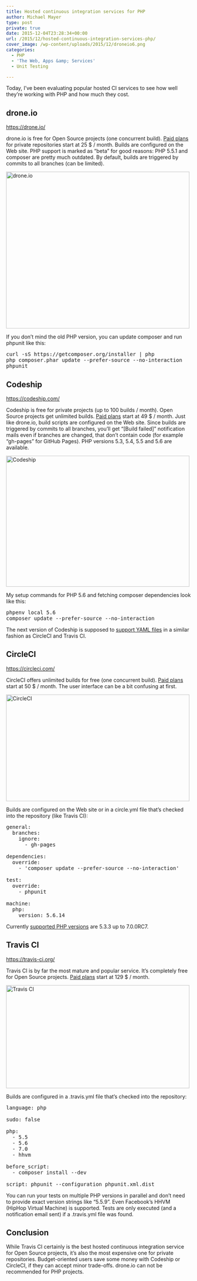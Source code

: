 ```yaml
---
title: Hosted continuous integration services for PHP
author: Michael Mayer
type: post
private: true
date: 2015-12-04T23:28:34+00:00
url: /2015/12/hosted-continuous-integration-services-php/
cover_image: /wp-content/uploads/2015/12/droneio6.png
categories:
  - PHP
  - 'The Web, Apps &amp; Services'
  - Unit Testing

---
```

Today, I&#8217;ve been evaluating popular hosted CI services to see how well they&#8217;re working with PHP and how much they cost.

## drone.io

<a href="https://drone.io/" target="_blank">https://drone.io/</a>

drone.io is free for Open Source projects (one concurrent build). <a href="https://drone.io/admin/plan" target="_blank">Paid plans</a> for private repositories start at 25 $ / month. Builds are configured on the Web site. PHP support is marked as &#8220;beta&#8221; for good reasons: PHP 5.5.1 and composer are pretty much outdated. By default, builds are triggered by commits to all branches (can be limited).

[<img class="aligncenter size-medium wp-image-3057" src="/wp-content/uploads/2015/12/droneio6-500x426.png" alt="drone.io" width="500" height="426" srcset="/wp-content/uploads/2015/12/droneio6-500x426.png 500w, /wp-content/uploads/2015/12/droneio6.png 980w" sizes="(max-width: 500px) 100vw, 500px" />][1]

If you don&#8217;t mind the old PHP version, you can update composer and run phpunit like this:

<pre>curl -sS https://getcomposer.org/installer | php
php composer.phar update --prefer-source --no-interaction
phpunit
</pre>

## Codeship

<a href="https://codeship.com/" target="_blank">https://codeship.com/</a>

Codeship is free for private projects (up to 100 builds / month). Open Source projects get unlimited builds. <a href="https://codeship.com/pricing" target="_blank">Paid plans</a> start at 49 $ / month. Just like drone.io, build scripts are configured on the Web site. Since builds are triggered by commits to all branches, you&#8217;ll get &#8220;[Build failed]&#8221; notification mails even if branches are changed, that don&#8217;t contain code (for example &#8220;gh-pages&#8221; for GitHub Pages). PHP versions 5.3, 5.4, 5.5 and 5.6 are available.

[<img class="aligncenter size-medium wp-image-3058" src="/wp-content/uploads/2015/12/Codeship-500x356.png" alt="Codeship" width="500" height="356" srcset="/wp-content/uploads/2015/12/Codeship-500x356.png 500w, /wp-content/uploads/2015/12/Codeship-1024x729.png 1024w, /wp-content/uploads/2015/12/Codeship.png 1109w" sizes="(max-width: 500px) 100vw, 500px" />][2]

My setup commands for PHP 5.6 and fetching composer dependencies look like this:

<pre>phpenv local 5.6
composer update --prefer-source --no-interaction
</pre>

The next version of Codeship is supposed to <a href="http://stackoverflow.com/questions/31772306/doesnt-codeship-support-yaml-configure-file" target="_blank">support YAML files</a> in a similar fashion as CircleCI and Travis CI.

## CircleCI

<a href="https://circleci.com/" target="_blank">https://circleci.com/</a>

CircleCI offers unlimited builds for free (one concurrent build). <a href="https://circleci.com/pricing" target="_blank">Paid plans</a> start at 50 $ / month. The user interface can be a bit confusing at first.

[<img class="aligncenter size-medium wp-image-3060" src="/wp-content/uploads/2015/12/CircleCI-500x290.png" alt="CircleCI" width="500" height="290" srcset="/wp-content/uploads/2015/12/CircleCI-500x290.png 500w, /wp-content/uploads/2015/12/CircleCI-1024x595.png 1024w, /wp-content/uploads/2015/12/CircleCI-1170x679.png 1170w, /wp-content/uploads/2015/12/CircleCI.png 1190w" sizes="(max-width: 500px) 100vw, 500px" />][3]

Builds are configured on the Web site or in a circle.yml file that&#8217;s checked into the repository (like Travis CI):

<pre>general:
  branches:
    ignore:
      - gh-pages

dependencies:
  override:
    - 'composer update --prefer-source --no-interaction'

test:
  override:
    - phpunit

machine:
  php:
    version: 5.6.14
</pre>

Currently <a href="https://circleci.com/docs/environment#php" target="_blank">supported PHP versions</a> are 5.3.3 up to 7.0.0RC7.

## Travis CI

<a href="https://travis-ci.org/" target="_blank">https://travis-ci.org/</a>

Travis CI is by far the most mature and popular service. It&#8217;s completely free for Open Source projects. <a href="https://travis-ci.com/plans" target="_blank">Paid plans</a> start at 129 $ / month.

[<img class="aligncenter size-medium wp-image-3059" src="/wp-content/uploads/2015/12/Travis-CI-500x280.png" alt="Travis CI" width="500" height="280" srcset="/wp-content/uploads/2015/12/Travis-CI-500x280.png 500w, /wp-content/uploads/2015/12/Travis-CI-1024x574.png 1024w, /wp-content/uploads/2015/12/Travis-CI.png 1113w" sizes="(max-width: 500px) 100vw, 500px" />][4]

Builds are configured in a .travis.yml file that&#8217;s checked into the repository:

<pre>language: php

sudo: false

php:
  - 5.5
  - 5.6
  - 7.0
  - hhvm

before_script:
  - composer install --dev

script: phpunit --configuration phpunit.xml.dist
</pre>

You can run your tests on multiple PHP versions in parallel and don&#8217;t need to provide exact version strings like &#8220;5.5.9&#8221;. Even Facebook&#8217;s HHVM (HipHop Virtual Machine) is supported. Tests are only executed (and a notification email sent) if a .travis.yml file was found.

## Conclusion

While Travis CI certainly is the best hosted continuous integration service for Open Source projects, it&#8217;s also the most expensive one for private repositories. Budget-oriented users save some money with Codeship or CircleCI, if they can accept minor trade-offs. drone.io can not be recommended for PHP projects.

 [1]: /wp-content/uploads/2015/12/droneio6.png
 [2]: /wp-content/uploads/2015/12/Codeship.png
 [3]: /wp-content/uploads/2015/12/CircleCI.png
 [4]: /wp-content/uploads/2015/12/Travis-CI.png